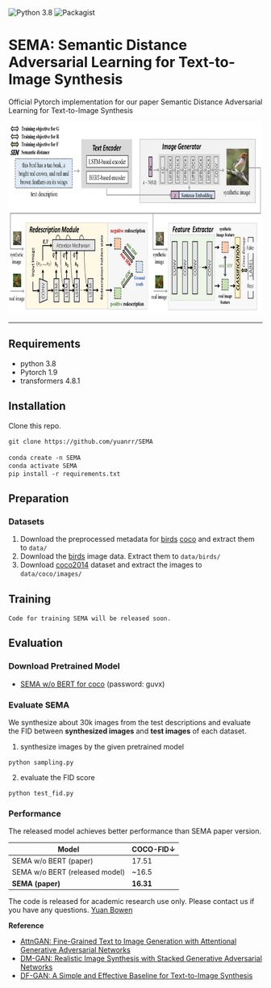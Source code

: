 ![Python 3.8](https://img.shields.io/badge/python-3.8-green.svg)
![Packagist](https://img.shields.io/badge/Pytorch-1.9.0-red.svg)
# SEMA: Semantic Distance Adversarial Learning for Text-to-Image Synthesis

Official Pytorch implementation for our paper Semantic Distance Adversarial Learning for Text-to-Image Synthesis

<img src="framework.png" width="804px" height="380px"/>

---
## Requirements
- python 3.8
- Pytorch 1.9
- transformers 4.8.1
## Installation

Clone this repo.
```
git clone https://github.com/yuanrr/SEMA

conda create -n SEMA
conda activate SEMA
pip install -r requirements.txt
```

## Preparation
### Datasets
1. Download the preprocessed metadata for [birds](https://drive.google.com/file/d/1I6ybkR7L64K8hZOraEZDuHh0cCJw5OUj/view?usp=sharing) [coco](https://drive.google.com/file/d/15Fw-gErCEArOFykW3YTnLKpRcPgI_3AB/view?usp=sharing) and extract them to `data/`
2. Download the [birds](http://www.vision.caltech.edu/visipedia/CUB-200-2011.html) image data. Extract them to `data/birds/`
3. Download [coco2014](http://cocodataset.org/#download) dataset and extract the images to `data/coco/images/`

## Training
  ```
  Code for training SEMA will be released soon.
  ```

## Evaluation

### Download Pretrained Model 
- [SEMA w/o BERT for coco](https://pan.baidu.com/s/1xKuId0EZhpqHL0tx34rkZg) (password: guvx)

### Evaluate SEMA
We synthesize about 30k images from the test descriptions and evaluate the FID between **synthesized images** and **test images** of each dataset.

1. synthesize images by the given pretrained model
```
python sampling.py
```
2. evaluate the FID score
```
python test_fid.py
```

### Performance
The released model achieves better performance than SEMA paper version.

| Model  | COCO-FID↓ |
| --- |  --- |
| SEMA w/o BERT (paper) | 17.51  |
| SEMA w/o BERT (released model) | ~16.5 |
| **SEMA (paper)** |  **16.31** |


 The code is released for academic research use only. Please contact us if you have any questions. [Yuan Bowen](yuanbw0925@gmail.com)
 
 **Reference**
 - [AttnGAN: Fine-Grained Text to Image Generation with Attentional Generative Adversarial Networks](https://openaccess.thecvf.com/content_cvpr_2018/papers/Xu_AttnGAN_Fine-Grained_Text_CVPR_2018_paper.pdf) 
- [DM-GAN: Realistic Image Synthesis with Stacked Generative Adversarial Networks](https://arxiv.org/abs/1904.01310) 
- [DF-GAN: A Simple and Effective Baseline for Text-to-Image Synthesis](https://arxiv.org/abs/2008.05865)
 
